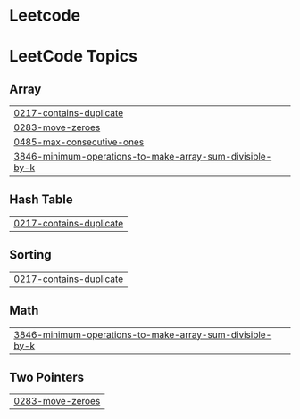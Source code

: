 # Leetcode
<!---LeetCode Topics Start-->
# LeetCode Topics
## Array
|  |
| ------- |
| [0217-contains-duplicate](https://github.com/CHARANVANGURI/Leetcode/tree/master/0217-contains-duplicate) |
| [0283-move-zeroes](https://github.com/CHARANVANGURI/Leetcode/tree/master/0283-move-zeroes) |
| [0485-max-consecutive-ones](https://github.com/CHARANVANGURI/Leetcode/tree/master/0485-max-consecutive-ones) |
| [3846-minimum-operations-to-make-array-sum-divisible-by-k](https://github.com/CHARANVANGURI/Leetcode/tree/master/3846-minimum-operations-to-make-array-sum-divisible-by-k) |
## Hash Table
|  |
| ------- |
| [0217-contains-duplicate](https://github.com/CHARANVANGURI/Leetcode/tree/master/0217-contains-duplicate) |
## Sorting
|  |
| ------- |
| [0217-contains-duplicate](https://github.com/CHARANVANGURI/Leetcode/tree/master/0217-contains-duplicate) |
## Math
|  |
| ------- |
| [3846-minimum-operations-to-make-array-sum-divisible-by-k](https://github.com/CHARANVANGURI/Leetcode/tree/master/3846-minimum-operations-to-make-array-sum-divisible-by-k) |
## Two Pointers
|  |
| ------- |
| [0283-move-zeroes](https://github.com/CHARANVANGURI/Leetcode/tree/master/0283-move-zeroes) |
<!---LeetCode Topics End-->